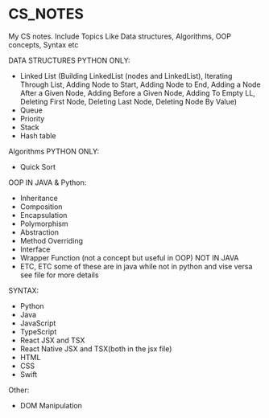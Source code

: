 # CS_NOTES
My CS notes. Include Topics Like Data structures, Algorithms, OOP concepts, Syntax etc

DATA STRUCTURES PYTHON ONLY:
- Linked List (Building LinkedList (nodes and LinkedList), Iterating Through List, Adding Node to Start, Adding Node to End, Adding a Node After a Given Node, Adding Before a Given Node, Adding To Empty LL, Deleting First Node, Deleting Last Node, Deleting Node By Value)
- Queue
- Priority
- Stack
- Hash table

Algorithms PYTHON ONLY:
- Quick Sort 

OOP IN JAVA & Python:
- Inheritance
- Composition
- Encapsulation
- Polymorphism
- Abstraction
- Method Overriding 
- Interface 
- Wrapper Function (not a concept but useful in OOP) NOT IN JAVA
- ETC, ETC some of these are in java while not in python and vise versa see file for more details

SYNTAX:
- Python
- Java
- JavaScript
- TypeScript
- React JSX and TSX
- React Native JSX and TSX(both in the jsx file)
- HTML
- CSS
- Swift

Other:
- DOM Manipulation


